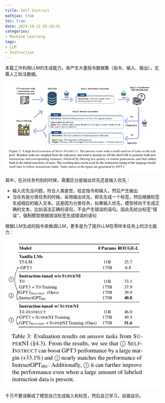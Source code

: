 ```yaml
---
title: Self-Instruct
mathjax: true
toc: true
date: 2023-10-11 02:19:51
categories:
- Machine Learning
tags:
- LLM
- Instruction
---
```


本篇工作利用LLM的生成能力，来产生大量指令数据集（指令、输入、输出），无需人工标注数据。

<!--more-->

![flow](https://github.com/TransformersWsz/picx-images-hosting/raw/master/image.4zfugmx2oqc0.webp)

其中，在对任务判别的时候，需要区分是输出优先还是输入优先：
- 输入优先没问题，符合人类直觉，给定指令和输入，然后产生输出
- 当任务是分类任务的时候，采用输出优先，即先生成一个标签，然后根据标签生成相应的输入文本。这是因为分类任务，如果输入优先，模型倾向于生成正确的文本，比如语法正确的语句，不会产生错误的语句。因此先给出标签“错误”，强制模型根据错误标签生成错误的语句

根据LLM生成的指令来微调LLM，更多是为了提升LLM在零样本任务上的泛化能力：

![ret](https://github.com/TransformersWsz/picx-images-hosting/raw/master/image.6x9fo3xko5s0.webp)

千万不要误解成了模型自己生成输入和标签，然后自己学习，自娱自乐。